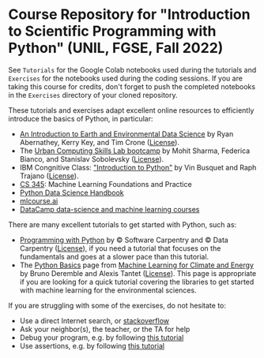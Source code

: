# Course Repository for "Introduction to Scientific Programming with Python" (UNIL, FGSE, Fall 2022)

See `Tutorials` for the Google Colab notebooks used during the tutorials and `Exercises` for the notebooks used during the coding sessions. If you are taking this course for credits, don't forget to push the completed notebooks in the `Exercises` directory of your cloned repository.

These tutorials and exercises adapt excellent online resources to efficiently introduce the basics of Python, in particular:   
     
- [An Introduction to Earth and Environmental Data Science](https://earth-env-data-science.github.io/intro.html) by Ryan Abernathey, Kerry Key, and Tim Crone ([License](https://creativecommons.org/licenses/by-sa/4.0/)).      
- The [Urban Computing Skills Lab bootcamp](https://github.com/Mohitsharma44/ucsl17) by Mohit Sharma, Federica Bianco, and Stanislav Sobolevsky ([License](https://github.com/Mohitsharma44/ucsl17/blob/master/LICENSE)).     
- IBM Congnitive Class: ["Introduction to Python"](https://github.com/computationalcore/introduction-to-python) by Vin Busquet and Raph Trajano ([License](https://github.com/computationalcore/introduction-to-python/blob/master/LICENSE)).         
- [CS 345](https://www.online.colostate.edu/courses/CS/CS345.dot): Machine Learning Foundations and Practice       
- [Python Data Science Handbook](https://www.oreilly.com/library/view/python-data-science/9781491912126/)       
- [mlcourse.ai](https://mlcourse.ai/book/topic02/topic02_additional_seaborn_matplotlib_plotly.html)      
- [DataCamp data-science and machine learning courses](https://github.com/ozlerhakan/datacamp)       

There are many excellent tutorials to get started with Python, such as:     
      
- [Programming with Python](https://swcarpentry.github.io/python-novice-inflammation/) by © Software Carpentry and © Data Carpentry ([License](https://creativecommons.org/licenses/by/4.0/)), if you need a tutorial that focuses on the fundamentals and goes at a slower pace than this tutorial.
- The [Python Basics](https://energy4climate.pages.in2p3.fr/public/education/machine_learning_for_climate_and_energy/notebooks/1_tutorial_introduction.html) page from [Machine Learning for Climate and Energy](https://energy4climate.pages.in2p3.fr/public/education/machine_learning_for_climate_and_energy/chapters/frontmatter.html) by Bruno Deremble and Alexis Tantet ([License](https://creativecommons.org/licenses/by-sa/4.0/)). This page is appropriate if you are looking for a quick tutorial covering the libraries to get started with machine learning for the environmental sciences.

If you are struggling with some of the exercises, do not hesitate to:     
    
- Use a direct Internet search, or [stackoverflow](https://stackoverflow.com/)
- Ask your neighbor(s), the teacher, or the TA for help
- Debug your program, e.g. by following [this tutorial](https://swcarpentry.github.io/python-novice-inflammation/11-debugging/index.html)
- Use assertions, e.g. by following [this tutorial](https://swcarpentry.github.io/python-novice-inflammation/10-defensive/index.html)
